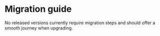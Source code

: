 # Migration guide

No released versions currently require migration steps and should offer a smooth journey when upgrading.
